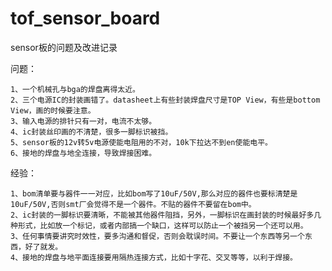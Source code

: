 # tof_sensor_board
sensor板的问题及改进记录

问题：
    
    1、一个机械孔与bga的焊盘离得太近。  
    2、三个电源IC的封装画错了。datasheet上有些封装焊盘尺寸是TOP View，有些是bottom View，画的时候要注意。
    3、输入电源的排针只有一对，电流不太够。
    4、ic封装丝印画的不清楚，很多一脚标识被挡。
    5、sensor板的12v转5v电源使能电阻用的不对，10k下拉达不到en使能电平。
    6、接地的焊盘与地全连接，导致焊接困难。

经验：

    1、bom清单要与器件一一对应，比如bom写了10uF/50V,那么对应的器件也要标清楚是10uF/50V,否则smt厂会觉得不是一个器件。不贴的器件不要留在bom中。
    2、ic封装的一脚标识要清晰，不能被其他器件阻挡，另外，一脚标识在画封装的时候最好多几种形式，比如放一个标记，或者内部搞一个缺口，这样可以防止一个被挡另一个还可以用。
    3、任何事情要讲究时效性，要多沟通和督促，否则会耽误时间。不要让一个东西等另一个东西，好了就发。
    4、接地的焊盘与地平面连接要用隔热连接方式，比如十字花、交叉等等，以利于焊接。
